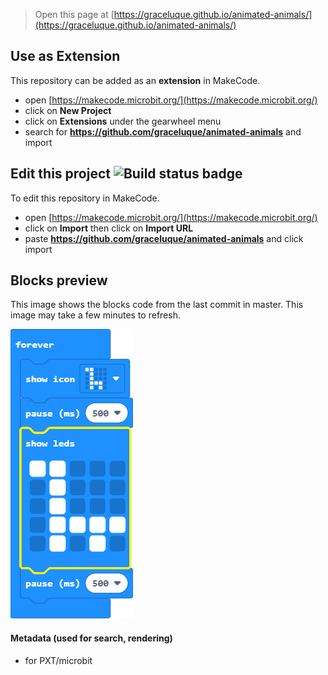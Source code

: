 
> Open this page at [https://graceluque.github.io/animated-animals/](https://graceluque.github.io/animated-animals/)

## Use as Extension

This repository can be added as an **extension** in MakeCode.

* open [https://makecode.microbit.org/](https://makecode.microbit.org/)
* click on **New Project**
* click on **Extensions** under the gearwheel menu
* search for **https://github.com/graceluque/animated-animals** and import

## Edit this project ![Build status badge](https://github.com/graceluque/animated-animals/workflows/MakeCode/badge.svg)

To edit this repository in MakeCode.

* open [https://makecode.microbit.org/](https://makecode.microbit.org/)
* click on **Import** then click on **Import URL**
* paste **https://github.com/graceluque/animated-animals** and click import

## Blocks preview

This image shows the blocks code from the last commit in master.
This image may take a few minutes to refresh.

![A rendered view of the blocks](https://github.com/graceluque/animated-animals/raw/master/.github/makecode/blocks.png)

#### Metadata (used for search, rendering)

* for PXT/microbit
<script src="https://makecode.com/gh-pages-embed.js"></script><script>makeCodeRender("{{ site.makecode.home_url }}", "{{ site.github.owner_name }}/{{ site.github.repository_name }}");</script>

